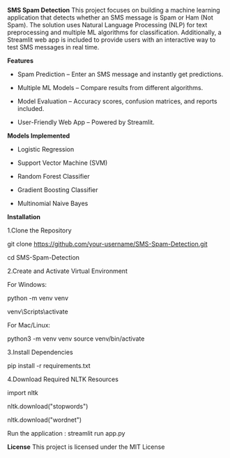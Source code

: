 **SMS Spam Detection**
This project focuses on building a machine learning application that detects whether an SMS message is Spam or Ham (Not Spam).
The solution uses Natural Language Processing (NLP) for text preprocessing and multiple ML algorithms for classification.
Additionally, a Streamlit web app is included to provide users with an interactive way to test SMS messages in real time.

 
 **Features**

* Spam Prediction – Enter an SMS message and instantly get predictions.

* Multiple ML Models – Compare results from different algorithms.

* Model Evaluation – Accuracy scores, confusion matrices, and reports included.

* User-Friendly Web App – Powered by Streamlit.


**Models Implemented**

* Logistic Regression

* Support Vector Machine (SVM)

* Random Forest Classifier

* Gradient Boosting Classifier

* Multinomial Naive Bayes


**Installation**

1️.Clone the Repository

git clone https://github.com/your-username/SMS-Spam-Detection.git

cd SMS-Spam-Detection

2️.Create and Activate Virtual Environment

For Windows:

python -m venv venv

venv\Scripts\activate

For Mac/Linux:

python3 -m venv venv
source venv/bin/activate

3️.Install Dependencies

pip install -r requirements.txt

4.Download Required NLTK Resources

import nltk

nltk.download("stopwords")

nltk.download("wordnet")

Run the application : streamlit run app.py

**License**
This project is licensed under the MIT License
